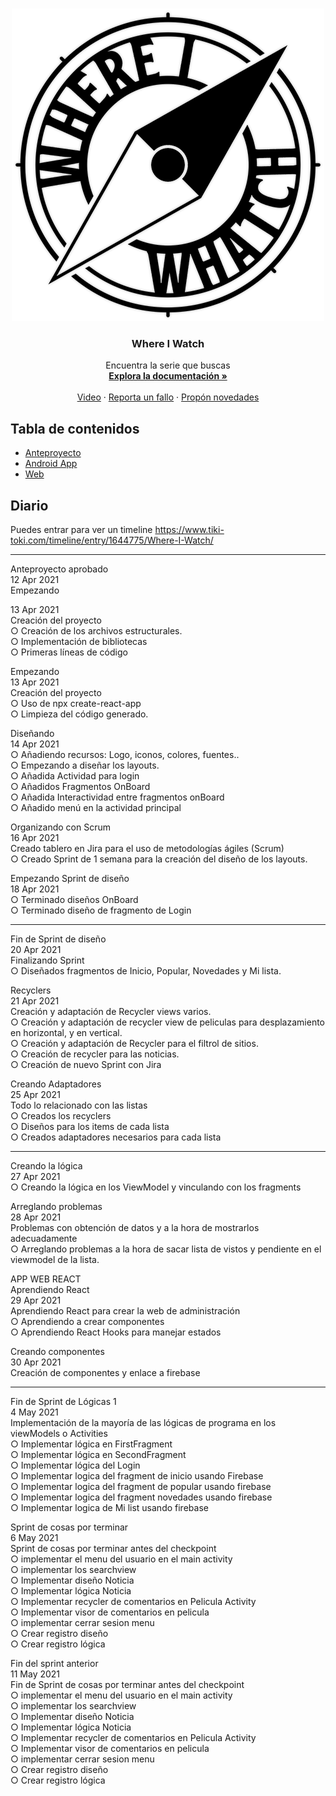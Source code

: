 

<br />
<p align="center">
  <a href="https://github.com/othneildrew/Best-README-Template">
    <img src="/Logo.png" alt="Logo" width="500" height="500">
  </a>

  <h3 align="center">Where I Watch</h3>

  <p align="center">
    Encuentra la serie que buscas
    <br />
    <a href="https://github.com/BeTheVal/WhereIWatch/edit/main/README.md"><strong>Explora la documentación »</strong></a>
    <br />
    <br />
    <a href="https://github.com/BeTheVal/WhereIWatch/edit/main/README.md">Video</a>
    ·
    <a href="https://github.com/BeTheVal/WhereIWatch/issues">Reporta un fallo</a>
    ·
    <a href="https://github.com/BeTheVal/WhereIWatch/issues">Propón novedades</a>
  </p>
</p>  


<!-- TABLE OF CONTENTS -->
## Tabla de contenidos
* [Anteproyecto](https://github.com/BeTheVal/WhereIWatch/tree/main/WIW%20Anteproyecto)
* [Android App](https://github.com/BeTheVal/WhereIWatch/tree/main/WIW%20Android)
* [Web](https://github.com/BeTheVal/WhereIWatch/tree/main/WIW%20Web)


## Diario
Puedes entrar para ver un timeline
https://www.tiki-toki.com/timeline/entry/1644775/Where-I-Watch/

---------

Anteproyecto aprobado   
12 Apr 2021   
Empezando   

13 Apr 2021   
Creación del proyecto   
○ Creación de los archivos estructurales.   
○ Implementación de bibliotecas   
○ Primeras líneas de código   


Empezando   
13 Apr 2021   
Creación del proyecto   
○ Uso de npx create-react-app   
○ Limpieza del código generado.   


Diseñando   
14 Apr 2021   
○ Añadiendo recursos: Logo, iconos, colores, fuentes..   
○ Empezando a diseñar los layouts.   
○ Añadida Actividad para login   
○ Añadidos Fragmentos OnBoard   
○ Añadida Interactividad entre fragmentos onBoard   
○ Añadido menú en la actividad principal   

Organizando con Scrum   
16 Apr 2021   
Creado tablero en Jira para el uso de metodologías ágiles (Scrum)    
○ Creado Sprint de 1 semana para la creación del diseño de los layouts.    
   
Empezando Sprint de diseño   
18 Apr 2021   
○ Terminado diseños OnBoard   
○ Terminado diseño de fragmento de Login   
   
--------------------------------------------------
   
Fin de Sprint de diseño   
20 Apr 2021   
Finalizando Sprint   
○ Diseñados fragmentos de Inicio, Popular, Novedades y Mi lista.   


Recyclers   
21 Apr 2021   
Creación y adaptación de Recycler views varios.   
○ Creación y adaptación de recycler view de peliculas para desplazamiento en horizontal, y en vertical.   
○ Creación y adaptación de Recycler para el filtrol de sitios.   
○ Creación de recycler para las noticias.   
○ Creación de nuevo Sprint con Jira   

Creando Adaptadores   
25 Apr 2021   
Todo lo relacionado con las listas   
○ Creados los recyclers   
○ Diseños para los items de cada lista   
○ Creados adaptadores necesarios para cada lista   
   
--------------   

Creando la lógica   
27 Apr 2021   
○ Creando la lógica en los ViewModel y vinculando con los fragments   


Arreglando problemas     
28 Apr 2021   
Problemas con obtención de datos y a la hora de mostrarlos adecuadamente   
○ Arreglando problemas a la hora de sacar lista de vistos y pendiente en el viewmodel de la lista.   

APP WEB REACT    
Aprendiendo React   
29 Apr 2021   
Aprendiendo React para crear la web de administración   
○ Aprendiendo a crear componentes   
○ Aprendiendo React Hooks para manejar estados   

   
Creando componentes   
30 Apr 2021   
Creación de componentes y enlace a firebase   

-----------------------------------------------   
   

Fin de Sprint de Lógicas 1   
4 May 2021   
Implementación de la mayoría de las lógicas de programa en los viewModels o Activities   
○ Implementar lógica en FirstFragment    
○ Implementar lógica en SecondFragment    
○ Implementar lógica del Login    
○ Implementar logica del fragment de inicio usando Firebase   
○ Implementar logica del fragment de popular usando firebase    
○ Implementar logica del fragment novedades usando firebase    
○ Implementar logica de Mi list usando firebase    

Sprint de cosas por terminar   
6 May 2021   
Sprint de cosas por terminar antes del checkpoint   
○ implementar el menu del usuario en el main activity   
○ implementar los searchview   
○ Implementar diseño Noticia   
○ Implementar lógica Noticia   
○ Implementar recycler de comentarios en Pelicula Activity   
○ Implementar visor de comentarios en pelicula   
○ implementar cerrar sesion menu   
○ Crear registro diseño   
○ Crear registro lógica   


Fin del sprint anterior   
11 May 2021   
Fin de Sprint de cosas por terminar antes del checkpoint   
○ implementar el menu del usuario en el main activity   
○ implementar los searchview   
○ Implementar diseño Noticia   
○ Implementar lógica Noticia   
○ Implementar recycler de comentarios en Pelicula Activity   
○ Implementar visor de comentarios en pelicula   
○ implementar cerrar sesion menu   
○ Crear registro diseño   
○ Crear registro lógica   
